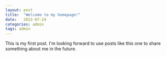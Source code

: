 ```yaml
---
layout: post
title:  "Welcome to my homepage!"
date:   2022-07-24
categories: admin
tags: admin
---
```

This is my first post. I'm looking forward to use posts like this one to share something about me in the future.